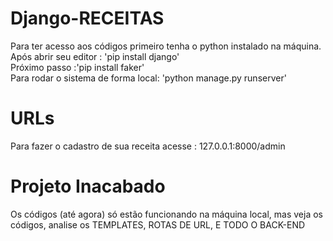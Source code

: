 # Django-RECEITAS
Para ter acesso aos códigos primeiro tenha o python instalado na máquina.<br>
Após abrir seu editor : 'pip install django'<br>
Próximo passo :'pip install faker'<br>
Para rodar o sistema de forma local: 'python manage.py runserver'<br>

# URLs
Para fazer o cadastro de sua receita acesse : 127.0.0.1:8000/admin

# Projeto Inacabado
Os códigos (até agora) só estão funcionando na máquina local, mas veja os códigos, analise os TEMPLATES, ROTAS DE URL, E TODO O BACK-END
